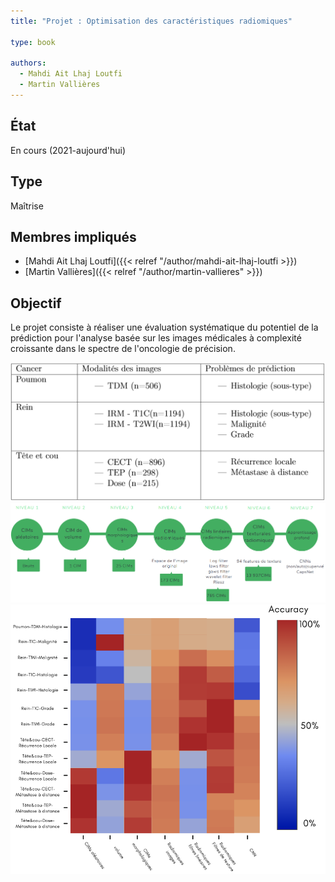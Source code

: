 ```yaml
---
title: "Projet : Optimisation des caractéristiques radiomiques"

type: book

authors:
  - Mahdi Ait Lhaj Loutfi
  - Martin Vallières
---
```


## État

En cours (2021-aujourd'hui)

## Type

Maîtrise

## Membres impliqués

- [Mahdi Ait Lhaj Loutfi]({{< relref "/author/mahdi-ait-lhaj-loutfi >}})
- [Martin Vallières]({{< relref "/author/martin-vallieres" >}})

## Objectif

Le projet consiste à réaliser une évaluation systématique du potentiel de la prédiction pour l'analyse basée sur les 
images médicales à complexité croissante dans le spectre de l'oncologie de précision.

![Bases de données (Images médicales)](bd.png "Bases de données (Images médicales)")
![Niveaux de compléxité (Complexité croissante)](complexite.png "Niveaux de compléxité (Complexité croissante)")
![Résultats attendus (Prédiction)](resultats.png "Résultats attendus (Prédiction)")
